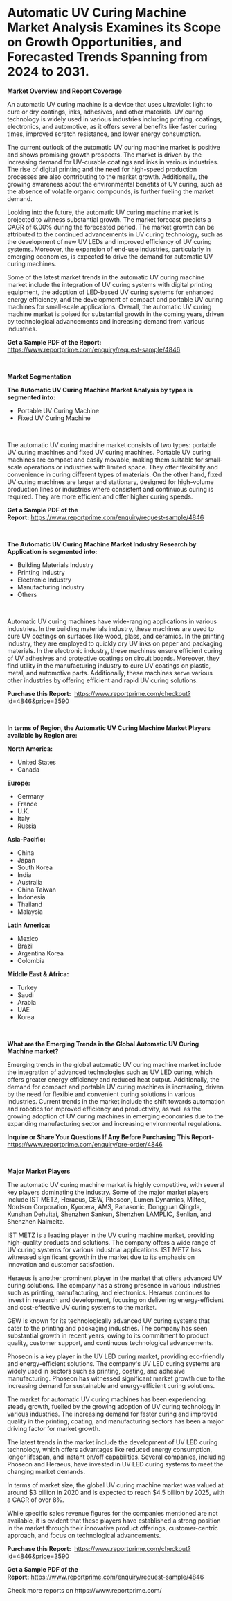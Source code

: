 <p><h1>Automatic UV Curing Machine Market Analysis Examines its Scope on Growth Opportunities, and Forecasted Trends Spanning from 2024 to 2031.</h1></p><p><strong>Market Overview and Report Coverage</strong></p>
<p><p>An automatic UV curing machine is a device that uses ultraviolet light to cure or dry coatings, inks, adhesives, and other materials. UV curing technology is widely used in various industries including printing, coatings, electronics, and automotive, as it offers several benefits like faster curing times, improved scratch resistance, and lower energy consumption.</p><p>The current outlook of the automatic UV curing machine market is positive and shows promising growth prospects. The market is driven by the increasing demand for UV-curable coatings and inks in various industries. The rise of digital printing and the need for high-speed production processes are also contributing to the market growth. Additionally, the growing awareness about the environmental benefits of UV curing, such as the absence of volatile organic compounds, is further fueling the market demand.</p><p>Looking into the future, the automatic UV curing machine market is projected to witness substantial growth. The market forecast predicts a CAGR of 6.00% during the forecasted period. The market growth can be attributed to the continued advancements in UV curing technology, such as the development of new UV LEDs and improved efficiency of UV curing systems. Moreover, the expansion of end-use industries, particularly in emerging economies, is expected to drive the demand for automatic UV curing machines.</p><p>Some of the latest market trends in the automatic UV curing machine market include the integration of UV curing systems with digital printing equipment, the adoption of LED-based UV curing systems for enhanced energy efficiency, and the development of compact and portable UV curing machines for small-scale applications. Overall, the automatic UV curing machine market is poised for substantial growth in the coming years, driven by technological advancements and increasing demand from various industries.</p></p>
<p><strong>Get a Sample PDF of the Report:</strong> <a href="https://www.reportprime.com/enquiry/request-sample/4846">https://www.reportprime.com/enquiry/request-sample/4846</a></p>
<p>&nbsp;</p>
<p><strong>Market Segmentation</strong></p>
<p><strong>The Automatic UV Curing Machine Market Analysis by types is segmented into:</strong></p>
<p><ul><li>Portable UV Curing Machine</li><li>Fixed UV Curing Machine</li></ul></p>
<p>&nbsp;</p>
<p><p>The automatic UV curing machine market consists of two types: portable UV curing machines and fixed UV curing machines. Portable UV curing machines are compact and easily movable, making them suitable for small-scale operations or industries with limited space. They offer flexibility and convenience in curing different types of materials. On the other hand, fixed UV curing machines are larger and stationary, designed for high-volume production lines or industries where consistent and continuous curing is required. They are more efficient and offer higher curing speeds.</p></p>
<p><strong>Get a Sample PDF of the Report:</strong>&nbsp;<a href="https://www.reportprime.com/enquiry/request-sample/4846">https://www.reportprime.com/enquiry/request-sample/4846</a></p>
<p>&nbsp;</p>
<p><strong>The Automatic UV Curing Machine Market Industry Research by Application is segmented into:</strong></p>
<p><ul><li>Building Materials Industry</li><li>Printing Industry</li><li>Electronic Industry</li><li>Manufacturing Industry</li><li>Others</li></ul></p>
<p>&nbsp;</p>
<p><p>Automatic UV curing machines have wide-ranging applications in various industries. In the building materials industry, these machines are used to cure UV coatings on surfaces like wood, glass, and ceramics. In the printing industry, they are employed to quickly dry UV inks on paper and packaging materials. In the electronic industry, these machines ensure efficient curing of UV adhesives and protective coatings on circuit boards. Moreover, they find utility in the manufacturing industry to cure UV coatings on plastic, metal, and automotive parts. Additionally, these machines serve various other industries by offering efficient and rapid UV curing solutions.</p></p>
<p><strong>Purchase this Report:</strong>&nbsp; <a href="https://www.reportprime.com/checkout?id=4846&price=3590">https://www.reportprime.com/checkout?id=4846&price=3590</a></p>
<p>&nbsp;</p>
<p><strong>In terms of Region, the Automatic UV Curing Machine Market Players available by Region are:</strong></p>
<p>
    <p> <strong> North America: </strong>
        <ul>
            <li>United States</li>
            <li>Canada</li>
        </ul>
        </p> 
    <p> <strong> Europe: </strong>
        <ul>
            <li>Germany</li>
            <li>France</li>
            <li>U.K.</li>
            <li>Italy</li>
            <li>Russia</li>
        </ul>
        </p> 
    <p> <strong> Asia-Pacific: </strong>
        <ul>
            <li>China</li>
            <li>Japan</li>
            <li>South Korea</li>
            <li>India</li>
            <li>Australia</li>
            <li>China Taiwan</li>
            <li>Indonesia</li>
            <li>Thailand</li>
            <li>Malaysia</li>
        </ul>
        </p> 
    <p> <strong> Latin America: </strong>
        <ul>
            <li>Mexico</li>
            <li>Brazil</li>
            <li>Argentina Korea</li>
            <li>Colombia</li>
        </ul>
        </p> 
    <p> <strong> Middle East & Africa: </strong>
        <ul>
            <li>Turkey</li>
            <li>Saudi</li>
            <li>Arabia</li>
            <li>UAE</li>
            <li>Korea</li>
        </ul>
    </p>
    </p>
<p>&nbsp;</p>
<p><strong>What are the Emerging Trends in the Global Automatic UV Curing Machine market?</strong></p>
<p><p>Emerging trends in the global automatic UV curing machine market include the integration of advanced technologies such as UV LED curing, which offers greater energy efficiency and reduced heat output. Additionally, the demand for compact and portable UV curing machines is increasing, driven by the need for flexible and convenient curing solutions in various industries. Current trends in the market include the shift towards automation and robotics for improved efficiency and productivity, as well as the growing adoption of UV curing machines in emerging economies due to the expanding manufacturing sector and increasing environmental regulations.</p></p>
<p><strong>Inquire or Share Your Questions If Any Before Purchasing This Report</strong>- <a href="https://www.reportprime.com/enquiry/pre-order/4846">https://www.reportprime.com/enquiry/pre-order/4846</a></p>
<p>&nbsp;</p>
<p><strong>Major Market Players</strong></p>
<p><p>The automatic UV curing machine market is highly competitive, with several key players dominating the industry. Some of the major market players include IST METZ, Heraeus, GEW, Phoseon, Lumen Dynamics, Miltec, Nordson Corporation, Kyocera, AMS, Panasonic, Dongguan Qingda, Kunshan Dehuitai, Shenzhen Sankun, Shenzhen LAMPLIC, Senlian, and Shenzhen Naimeite.</p><p>IST METZ is a leading player in the UV curing machine market, providing high-quality products and solutions. The company offers a wide range of UV curing systems for various industrial applications. IST METZ has witnessed significant growth in the market due to its emphasis on innovation and customer satisfaction.</p><p>Heraeus is another prominent player in the market that offers advanced UV curing solutions. The company has a strong presence in various industries such as printing, manufacturing, and electronics. Heraeus continues to invest in research and development, focusing on delivering energy-efficient and cost-effective UV curing systems to the market.</p><p>GEW is known for its technologically advanced UV curing systems that cater to the printing and packaging industries. The company has seen substantial growth in recent years, owing to its commitment to product quality, customer support, and continuous technological advancements.</p><p>Phoseon is a key player in the UV LED curing market, providing eco-friendly and energy-efficient solutions. The company's UV LED curing systems are widely used in sectors such as printing, coating, and adhesive manufacturing. Phoseon has witnessed significant market growth due to the increasing demand for sustainable and energy-efficient curing solutions.</p><p>The market for automatic UV curing machines has been experiencing steady growth, fuelled by the growing adoption of UV curing technology in various industries. The increasing demand for faster curing and improved quality in the printing, coating, and manufacturing sectors has been a major driving factor for market growth.</p><p>The latest trends in the market include the development of UV LED curing technology, which offers advantages like reduced energy consumption, longer lifespan, and instant on/off capabilities. Several companies, including Phoseon and Heraeus, have invested in UV LED curing systems to meet the changing market demands.</p><p>In terms of market size, the global UV curing machine market was valued at around $3 billion in 2020 and is expected to reach $4.5 billion by 2025, with a CAGR of over 8%.</p><p>While specific sales revenue figures for the companies mentioned are not available, it is evident that these players have established a strong position in the market through their innovative product offerings, customer-centric approach, and focus on technological advancements.</p></p>
<p><strong>Purchase this Report:</strong>&nbsp;&nbsp;<a href="https://www.reportprime.com/checkout?id=4846&price=3590">https://www.reportprime.com/checkout?id=4846&price=3590</a></p>
<p></p>
<p><strong>Get a Sample PDF of the Report:</strong>&nbsp;<a href="https://www.reportprime.com/enquiry/request-sample/4846">https://www.reportprime.com/enquiry/request-sample/4846</a></p>
<p>Check more reports on https://www.reportprime.com/</p>